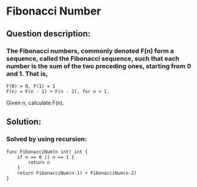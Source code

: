 # Fibonacci Number

## Question description:
### The Fibonacci numbers, commonly denoted F(n) form a sequence, called the Fibonacci sequence, such that each number is the sum of the two preceding ones, starting from 0 and 1. That is,

```
F(0) = 0, F(1) = 1
F(n) = F(n - 1) + F(n - 2), for n > 1.
```
Given n, calculate F(n).

## Solution:
### Solved by using recursion:
```
func FibonacciNum(n int) int {
	if n == 0 || n == 1 {
		return n
	}
	return FibonacciNum(n-1) + FibonacciNum(n-2)
}
```
